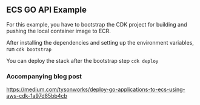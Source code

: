 ## ECS GO API Example

For this example, you have to bootstrap the CDK project for building and pushing the local container image to ECR.

After installing the dependencies and setting up the environment variables, run
`cdk bootstrap`

You can deploy the stack after the bootstrap step
`cdk deploy`

### Accompanying blog post
https://medium.com/tysonworks/deploy-go-applications-to-ecs-using-aws-cdk-1a97d85bb4cb
